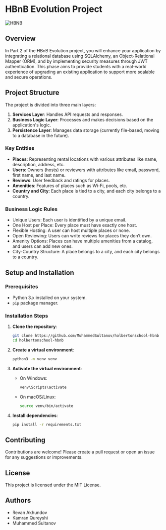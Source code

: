 # HBnB Evolution Project
![HBNB](https://th.bing.com/th/id/OIG4.T4fNkuNskDusfAO7LsJ8?w=1024&h=1024&rs=1&pid=ImgDetMain)
## Overview

In Part 2 of the HBnB Evolution project, you will enhance your application by integrating a relational database using SQLAlchemy, an Object-Relational Mapper (ORM), and by implementing security measures through JWT authentication. This phase aims to provide students with a real-world experience of upgrading an existing application to support more scalable and secure operations.

## Project Structure

The project is divided into three main layers:

1. **Services Layer**: Handles API requests and responses.
2. **Business Logic Layer**: Processes and makes decisions based on the application's logic.
3. **Persistence Layer**: Manages data storage (currently file-based, moving to a database in the future).

### Key Entities

- **Places**: Representing rental locations with various attributes like name, description, address, etc.
- **Users**: Owners (hosts) or reviewers with attributes like email, password, first name, and last name.
- **Reviews**: User feedback and ratings for places.
- **Amenities**: Features of places such as Wi-Fi, pools, etc.
- **Country and City**: Each place is tied to a city, and each city belongs to a country.

### Business Logic Rules

- Unique Users: Each user is identified by a unique email.
- One Host per Place: Every place must have exactly one host.
- Flexible Hosting: A user can host multiple places or none.
- Open Reviewing: Users can write reviews for places they don’t own.
- Amenity Options: Places can have multiple amenities from a catalog, and users can add new ones.
- City-Country Structure: A place belongs to a city, and each city belongs to a country.

## Setup and Installation

### Prerequisites

- Python 3.x installed on your system.
- `pip` package manager.

### Installation Steps

1. **Clone the repository**:
    ```bash
    git clone https://github.com/MuhammedSultanov/holbertonschool-hbnb
    cd holbertonschool-hbnb
    ```

2. **Create a virtual environment**:
    ```bash
    python3 -m venv venv
    ```

3. **Activate the virtual environment**:
    - On Windows:
      ```bash
      venv\Scripts\activate
      ```
    - On macOS/Linux:
      ```bash
      source venv/bin/activate
      ```

4. **Install dependencies**:
    ```bash
    pip install -r requirements.txt
    ```

## Contributing

Contributions are welcome! Please create a pull request or open an issue for any suggestions or improvements.

## License

This project is licensed under the MIT License.

## Authors

- Revan Akhundov
- Kamran Qureyshi
- Muhammed Sultanov
